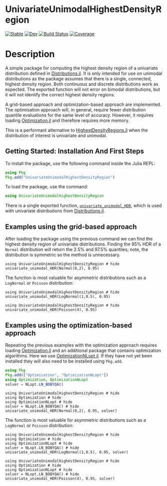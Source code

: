 # UnivariateUnimodalHighestDensityRegion

[![Stable](https://img.shields.io/badge/docs-stable-blue.svg)](https://JoelTrent.github.io/UnivariateUnimodalHighestDensityRegion.jl/stable/)
[![Dev](https://img.shields.io/badge/docs-dev-blue.svg)](https://JoelTrent.github.io/UnivariateUnimodalHighestDensityRegion.jl/dev/)
[![Build Status](https://github.com/JoelTrent/UnivariateUnimodalHighestDensityRegion.jl/actions/workflows/CI.yml/badge.svg?branch=main)](https://github.com/JoelTrent/UnivariateUnimodalHighestDensityRegion.jl/actions/workflows/CI.yml?query=branch%3Amain)
[![Coverage](https://codecov.io/gh/JoelTrent/UnivariateUnimodalHighestDensityRegion.jl/branch/main/graph/badge.svg)](https://codecov.io/gh/JoelTrent/UnivariateUnimodalHighestDensityRegion.jl)

# Description

A simple package for computing the highest density region of a univariate distribution defined in [Distributions.jl](https://juliastats.org/Distributions.jl/stable/). It is only intended for use on unimodal distributions as the package assumes that there is a single, connected, highest density region. Both continuous and discrete distributions work as expected. The exported function will not error on bimodal distributions, but it will not identify the correct highest density regions. 

A grid-based approach and optimization-based approach are implemented. The optimisation approach will, in general, require fewer distribution quantile evaluations for the same level of accuracy. However, it requires loading [Optimization.jl](https://docs.sciml.ai/Optimization/stable/) and therefore requires more memory.

This is a performant alternative to [HighestDensityRegions.jl](https://github.com/tpapp/HighestDensityRegions.jl) when the distribution of interest is univariate and unimodal.

## Getting Started: Installation And First Steps

To install the package, use the following command inside the Julia REPL:

```julia
using Pkg
Pkg.add("UnivariateUnimodalHighestDensityRegion")
```

To load the package, use the command:

```julia
using UnivariateUnimodalHighestDensityRegion
```

There is a single exported function, [`univariate_unimodal_HDR`](@ref), which is used with univariate distributions from [Distributions.jl](https://juliastats.org/Distributions.jl/stable/).

## Examples using the grid-based approach

After loading the package using the previous command we can find the highest density region of univariate distributions. Finding the 95% HDR of a `Normal` distribution will return the 2.5% and 97.5% quantiles; note, the distribution is symmetric so the method is unnecessary.
```@example
using UnivariateUnimodalHighestDensityRegion # hide
univariate_unimodal_HDR(Normal(0,2), 0.95)
```

The function is most valuable for asymmetric distributions such as a `LogNormal` or `Poisson` distribution:
```@example
using UnivariateUnimodalHighestDensityRegion # hide
univariate_unimodal_HDR(LogNormal(1,0.5), 0.95)
```
```@example
using UnivariateUnimodalHighestDensityRegion # hide
univariate_unimodal_HDR(Poisson(4), 0.95)
```

## Examples using the optimization-based approach

Repeating the previous examples with the optimization approach requires loading [Optimization.jl](https://docs.sciml.ai/Optimization/stable/) and an additional package that contains optimization algorithms. Here we use [OptimizationNLopt.jl](https://docs.sciml.ai/Optimization/stable/optimization_packages/nlopt/). If they have not yet been installed they will also need to be installed using `Pkg.add`.

```julia
using Pkg
Pkg.add(["Optimization", "OptimizationNLopt"])
using Optimization, OptimizationNLopt
solver = NLopt.LN_BOBYQA()
```

```@example
using UnivariateUnimodalHighestDensityRegion # hide
using Optimization # hide
using OptimizationNLopt # hide
solver = NLopt.LN_BOBYQA() # hide
univariate_unimodal_HDR(Normal(0,2), 0.95, solver)
```

The function is most valuable for asymmetric distributions such as a `LogNormal` or `Poisson` distribution:
```@example
using UnivariateUnimodalHighestDensityRegion # hide
using Optimization # hide
using OptimizationNLopt # hide
solver = NLopt.LN_BOBYQA() # hide
univariate_unimodal_HDR(LogNormal(1,0.5), 0.95, solver)
```

```@example
using UnivariateUnimodalHighestDensityRegion # hide
using Optimization # hide
using OptimizationNLopt # hide
solver = NLopt.LN_BOBYQA() # hide
univariate_unimodal_HDR(Poisson(4), 0.95, solver)
```